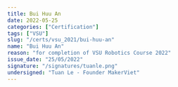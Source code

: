 ```yaml
---
title: Bui Huu An
date: 2022-05-25
categories: ["Certification"]
tags: ["VSU"]
slug: "/certs/vsu_2021/bui-huu-an"
name: "Bui Huu An"
reason: "for completion of VSU Robotics Course 2022"
issue_date: "25/05/2022"
signature: "/signatures/tuanle.png"
undersigned: "Tuan Le - Founder MakerViet"
---
```

